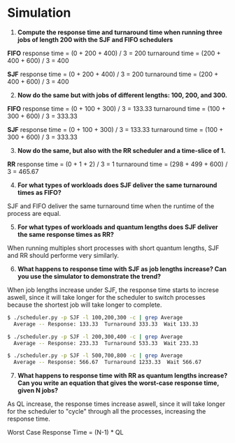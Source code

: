 # Simulation

1. **Compute the response time and turnaround time when running three jobs of length 200 with the SJF and FIFO schedulers**

**FIFO**
response time = (0 + 200 + 400) / 3 = 200
turnaround time = (200 + 400 + 600) / 3 = 400

**SJF**
response time = (0 + 200 + 400) / 3 = 200
turnaround time = (200 + 400 + 600) / 3 = 400

2. **Now do the same but with jobs of different lengths: 100, 200, and 300.**

**FIFO**
response time = (0 + 100 + 300) / 3 = 133.33
turnaround time = (100 + 300 + 600) / 3 = 333.33

**SJF**
response time = (0 + 100 + 300) / 3 = 133.33
turnaround time = (100 + 300 + 600) / 3 = 333.33

3. **Now do the same, but also with the RR scheduler and a time-slice of 1.**

**RR**
response time = (0 + 1 + 2) / 3 = 1
turnaround time = (298 + 499 + 600) / 3 = 465.67

4. **For what types of workloads does SJF deliver the same turnaround times as FIFO?**

SJF and FIFO deliver the same turnaround time when the runtime of the process are equal.

5. **For what types of workloads and quantum lengths does SJF deliver the same response times as RR?**

When running multiples short processes with short quantum lengths, SJF and RR should performe very similarly.

6. **What happens to response time with SJF as job lengths increase? Can you use the simulator to demonstrate the trend?**

When job lengths increase under SJF, the response time starts to increse aswell, since it will take longer for the scheduler to switch processes because the shortest job will take longer to complete.

```bash
$ ./scheduler.py -p SJF -l 100,200,300 -c | grep Average
  Average -- Response: 133.33  Turnaround 333.33  Wait 133.33

$ ./scheduler.py -p SJF -l 200,300,400 -c | grep Average
  Average -- Response: 233.33  Turnaround 533.33  Wait 233.33

$ ./scheduler.py -p SJF -l 500,700,800 -c | grep Average
  Average -- Response: 566.67  Turnaround 1233.33  Wait 566.67
```

7. **What happens to response time with RR as quantum lengths increase? Can you write an equation that gives the worst-case response time, given N jobs?**

As QL increase, the response times increase aswell, since it will take longer for the scheduler to "cycle" through all the processes, increasing the response time.

Worst Case Response Time = (N-1) * QL
